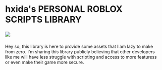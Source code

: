 # hxida's PERSONAL ROBLOX SCRIPTS LIBRARY

###

![](https://media.discordapp.net/attachments/1378367187869503559/1378451242162065569/LANGUAGES_-_Copy.png?ex=683ca642&is=683b54c2&hm=08225d59500728d7c03ac47b6ab1c8de9997b8796476c86c5cac01b3bc9ef122&=&format=webp&quality=lossless&width=1500&height=375)

###

Hey so, this library is here to provide some assets that I am lazy to make from zero. I'm sharing this library publicly believing that other developers like me will have less struggle with scripting and access to more featuress or even make their game more secure.

###
